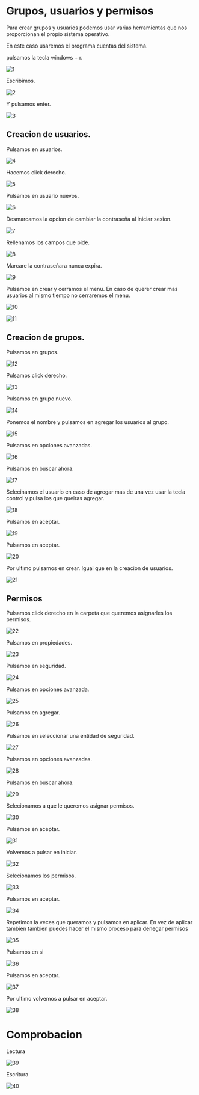 # Grupos, usuarios y permisos

Para crear grupos y usuarios podemos usar varias herramientas que nos proporcionan el propio sistema operativo.

En este caso usaremos el programa cuentas del sistema.

pulsamos la tecla windows + r.

![1](sources/grupos_usuarios_permisos/1.png)

Escribimos.

![2](sources/grupos_usuarios_permisos/2.png)

Y pulsamos enter.

![3](sources/grupos_usuarios_permisos/3.png)

## Creacion de usuarios.

Pulsamos en usuarios.

![4](sources/grupos_usuarios_permisos/4.png)

Hacemos click derecho.

![5](sources/grupos_usuarios_permisos/5.png)

Pulsamos en usuario nuevos.

![6](sources/grupos_usuarios_permisos/6.png)

Desmarcamos la opcion de cambiar la contraseña al iniciar sesion.

![7](sources/grupos_usuarios_permisos/7.png)

Rellenamos los campos que pide.

![8](sources/grupos_usuarios_permisos/8.png)

Marcare la contraseñara nunca expira.

![9](sources/grupos_usuarios_permisos/9.png)

Pulsamos en crear y cerramos el menu. En caso de querer crear mas usuarios al mismo tiempo no cerraremos el menu.

![10](sources/grupos_usuarios_permisos/10.png)

![11](sources/grupos_usuarios_permisos/11.png)

## Creacion de grupos.

Pulsamos en grupos.

![12](sources/grupos_usuarios_permisos/12.png)

Pulsamos click derecho.

![13](sources/grupos_usuarios_permisos/13.png)

Pulsamos en grupo nuevo.

![14](sources/grupos_usuarios_permisos/14.png)

Ponemos el nombre y pulsamos en agregar los usuarios al grupo.

![15](sources/grupos_usuarios_permisos/15.png)

Pulsamos en opciones avanzadas.

![16](sources/grupos_usuarios_permisos/16.png)

Pulsamos en buscar ahora.

![17](sources/grupos_usuarios_permisos/17.png)

Selecinamos el usuario en caso de agregar mas de una vez usar la tecla control y pulsa los que queiras agregar.

![18](sources/grupos_usuarios_permisos/18.png)

Pulsamos en aceptar.

![19](sources/grupos_usuarios_permisos/19.png)

Pulsamos en aceptar.

![20](sources/grupos_usuarios_permisos/20.png)

Por ultimo pulsamos en crear. Igual que en la creacion de usuarios.

![21](sources/grupos_usuarios_permisos/21.png)

## Permisos

Pulsamos click derecho en la carpeta que queremos asignarles los permisos.

![22](sources/grupos_usuarios_permisos/22.png)

Pulsamos en propiedades.

![23](sources/grupos_usuarios_permisos/23.png)

Pulsamos en seguridad.

![24](sources/grupos_usuarios_permisos/24.png)

Pulsamos en opciones avanzada.

![25](sources/grupos_usuarios_permisos/25.png)

Pulsamos en agregar.

![26](sources/grupos_usuarios_permisos/26.png)

Pulsamos en seleccionar una entidad de seguridad.

![27](sources/grupos_usuarios_permisos/27.png)

Pulsamos en opciones avanzadas.

![28](sources/grupos_usuarios_permisos/28.png)

Pulsamos en buscar ahora.

![29](sources/grupos_usuarios_permisos/29.png)

Selecionamos a que le queremos asignar permisos.

![30](sources/grupos_usuarios_permisos/30.png)

Pulsamos en aceptar.

![31](sources/grupos_usuarios_permisos/31.png)

Volvemos a pulsar en iniciar.

![32](sources/grupos_usuarios_permisos/32.png)

Selecionamos los permisos.

![33](sources/grupos_usuarios_permisos/33.png)

Pulsamos en aceptar.

![34](sources/grupos_usuarios_permisos/34.png)

Repetimos la veces que queramos y pulsamos en aplicar. En vez de aplicar tambien tambien puedes hacer el mismo proceso para denegar permisos

![35](sources/grupos_usuarios_permisos/35.png)

Pulsamos en si

![36](sources/grupos_usuarios_permisos/36.png)

Pulsamos en aceptar.

![37](sources/grupos_usuarios_permisos/37.png)

Por ultimo volvemos a pulsar en aceptar.

![38](sources/grupos_usuarios_permisos/38.png)

# Comprobacion 

Lectura 

![39](sources/grupos_usuarios_permisos/39.png)

Escritura

![40](sources/grupos_usuarios_permisos/40.png)



